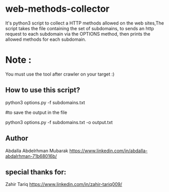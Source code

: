 # web-methods-collector
It's python3 script  to collect a HTTP methods allowed on the web sites,The script takes the file containing the set of subdomains, to sends an http request to each subdomain via the OPTIONS method, then prints the allowed methods for each subdomain.

# Note :
You must use the tool after crawler on your target :)

## How to use this script?

python3 options.py -f subdomains.txt

#to save the output in the file

python3 options.py -f subdomains.txt -o output.txt

## Author
Abdalla Abdelrhman Mubarak
https://www.linkedin.com/in/abdalla-abdalrhman-71b68016b/

## special thanks for:
Zahir Tariq
https://www.linkedin.com/in/zahir-tariq009/
